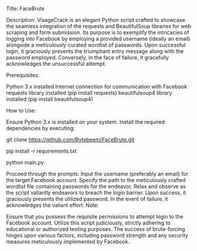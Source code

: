 Title: FaceBrute

Description:
VisageCrack is an elegant Python script crafted to showcase the seamless integration of the requests and BeautifulSoup libraries for web scraping and form submission. Its purpose is to exemplify the intricacies of logging into Facebook by employing a provided username (ideally an email) alongside a meticulously curated wordlist of passwords. Upon successful login, it graciously presents the triumphant entry message along with the password employed. Conversely, in the face of failure, it gracefully acknowledges the unsuccessful attempt.

Prerequisites:

Python 3.x installed
Internet connection for communication with Facebook
requests library installed (pip install requests)
beautifulsoup4 library installed (pip install beautifulsoup4)

How to Use:

Ensure Python 3.x is installed on your system.
Install the required dependencies by executing:

git clone https://github.com/Bytebeem/FaceBrute.git

pip install -r requirements.txt

python main.py

Proceed through the prompts:
Input the username (preferably an email) for the target Facebook account.
Specify the path to the meticulously crafted wordlist file containing passwords for the endeavor.
Relax and observe as the script valiantly endeavors to breach the login barrier. Upon success, it graciously presents the utilized password. In the event of failure, it acknowledges the valiant effort.
Note:

Ensure that you possess the requisite permissions to attempt login to the Facebook account.
Utilize this script judiciously, strictly adhering to educational or authorized testing purposes.
The success of brute-forcing hinges upon various factors, including password strength and any security measures meticulously implemented by Facebook.
